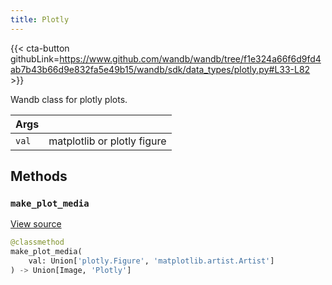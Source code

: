 ```yaml
---
title: Plotly
---
```


{{< cta-button githubLink=https://www.github.com/wandb/wandb/tree/f1e324a66f6d9fd4ab7b43b66d9e832fa5e49b15/wandb/sdk/data_types/plotly.py#L33-L82 >}}

Wandb class for plotly plots.

| Args |  |
| :--- | :--- |
|  `val` |  matplotlib or plotly figure |

## Methods

### `make_plot_media`

[View source](https://www.github.com/wandb/wandb/tree/f1e324a66f6d9fd4ab7b43b66d9e832fa5e49b15/wandb/sdk/data_types/plotly.py#L42-L50)

```python
@classmethod
make_plot_media(
    val: Union['plotly.Figure', 'matplotlib.artist.Artist']
) -> Union[Image, 'Plotly']
```
